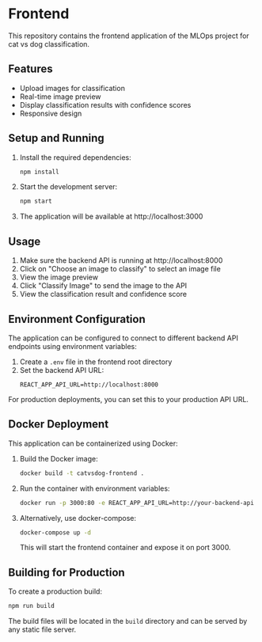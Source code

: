 # Frontend

This repository contains the frontend application of the MLOps project for cat vs dog classification.

## Features

- Upload images for classification
- Real-time image preview
- Display classification results with confidence scores
- Responsive design

## Setup and Running

1. Install the required dependencies:
   ```bash
   npm install
   ```

2. Start the development server:
   ```bash
   npm start
   ```

3. The application will be available at http://localhost:3000

## Usage

1. Make sure the backend API is running at http://localhost:8000
2. Click on "Choose an image to classify" to select an image file
3. View the image preview
4. Click "Classify Image" to send the image to the API
5. View the classification result and confidence score

## Environment Configuration

The application can be configured to connect to different backend API endpoints using environment variables:

1. Create a `.env` file in the frontend root directory
2. Set the backend API URL:
   ```
   REACT_APP_API_URL=http://localhost:8000
   ```

For production deployments, you can set this to your production API URL.

## Docker Deployment

This application can be containerized using Docker:

1. Build the Docker image:
   ```bash
   docker build -t catvsdog-frontend .
   ```

2. Run the container with environment variables:
   ```bash
   docker run -p 3000:80 -e REACT_APP_API_URL=http://your-backend-api catvsdog-frontend
   ```

3. Alternatively, use docker-compose:
   ```bash
   docker-compose up -d
   ```

   This will start the frontend container and expose it on port 3000.

## Building for Production

To create a production build:

```bash
npm run build
```

The build files will be located in the `build` directory and can be served by any static file server.

